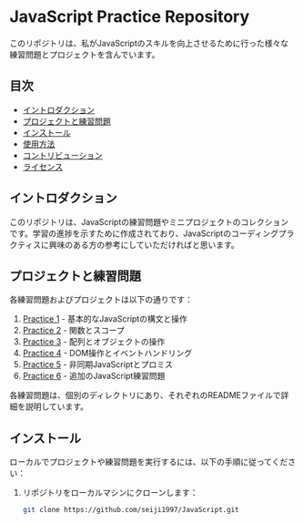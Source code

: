 # JavaScript Practice Repository

このリポジトリは、私がJavaScriptのスキルを向上させるために行った様々な練習問題とプロジェクトを含んでいます。

## 目次

- [イントロダクション](#イントロダクション)
- [プロジェクトと練習問題](#プロジェクトと練習問題)
- [インストール](#インストール)
- [使用方法](#使用方法)
- [コントリビューション](#コントリビューション)
- [ライセンス](#ライセンス)

## イントロダクション

このリポジトリは、JavaScriptの練習問題やミニプロジェクトのコレクションです。学習の進捗を示すために作成されており、JavaScriptのコーディングプラクティスに興味のある方の参考にしていただければと思います。

## プロジェクトと練習問題

各練習問題およびプロジェクトは以下の通りです：

1. [Practice 1](practice1.md) - 基本的なJavaScriptの構文と操作
2. [Practice 2](practice2.md) - 関数とスコープ
3. [Practice 3](practice3.md) - 配列とオブジェクトの操作
4. [Practice 4](practice4.md) - DOM操作とイベントハンドリング
5. [Practice 5](practice5.md) - 非同期JavaScriptとプロミス
6. [Practice 6](practice6.md) - 追加のJavaScript練習問題

各練習問題は、個別のディレクトリにあり、それぞれのREADMEファイルで詳細を説明しています。

## インストール

ローカルでプロジェクトや練習問題を実行するには、以下の手順に従ってください：

1. リポジトリをローカルマシンにクローンします：
   ```bash
   git clone https://github.com/seiji1997/JavaScript.git
